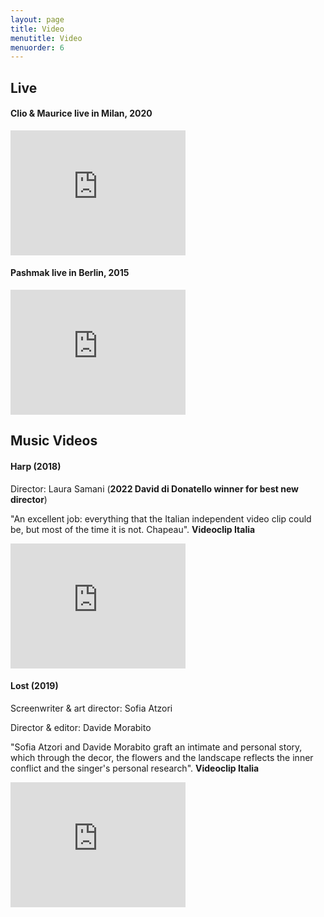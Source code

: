 ```yaml
---
layout: page
title: Video
menutitle: Video
menuorder: 6
---
```


## Live

#### Clio & Maurice live in Milan, 2020

<iframe width="280" height="200" src="https://www.youtube.com/embed/NHqgISJTMMk" frameborder="0" allow="autoplay; encrypted-media" allowfullscreen=""></iframe>

#### Pashmak live in Berlin, 2015

<iframe width="280" height="200" src="https://www.youtube.com/embed/e4Cz5-pweis" frameborder="0" allow="autoplay; encrypted-media" allowfullscreen=""></iframe>


## Music Videos

#### Harp (2018)

Director: Laura Samani (__2022 David di Donatello winner for best new director__)

"An excellent job: everything that the Italian independent video clip could be, but most of the time it is not. Chapeau". <b>Videoclip Italia</b>

<iframe width="280" height="200" src="https://www.youtube.com/embed/hkIo8ApW5Jo" frameborder="0" allow="autoplay; encrypted-media" allowfullscreen=""></iframe>

#### Lost (2019)

Screenwriter & art director: Sofia Atzori

Director & editor: Davide Morabito

"Sofia Atzori and Davide Morabito graft an intimate and personal story, which through the decor, the flowers and the landscape reflects the inner conflict and the singer's personal research". <b>Videoclip Italia</b>

<iframe width="280" height="200" src="https://www.youtube.com/embed/_Sn1xplQkI" frameborder="0" allow="autoplay; encrypted-media" allowfullscreen=""></iframe>



















